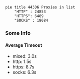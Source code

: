 
```mermaid
pie title 44306 Proxies in list
    "HTTP" : 24853
    "HTTPS": 6489
    "SOCKS" : 18084
```

### Some Info
#### Average Timeout

- mixed: 3.0s
- http: 1.5s
- https: 8.7s
- socks: 6.3s